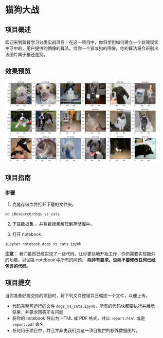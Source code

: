 [//]: # (Image References)

[image1]: ./images/sample.png "Sample Output"

# 猫狗大战

## 项目概述

欢迎来到监督学习分类实战项目！在这一项目中，你将学到如何建立一个处理现实生活中的，用户提供的图像的算法。给你一个猫或狗的图像，你的算法将会识别出该图片属于猫还是狗。

## 效果预览

![Sample Output][image1]

## 项目指南

### 步骤

1. 克隆存储库并打开下载的文件夹。

 ```	
cd iResearch/dogs_vs_cats
```

2. 下载[数据集](https://s3.cn-north-1.amazonaws.com.cn/static-documents/nd101/v4-dataset/dogImages.zip) ，并将数据集解压到存储库中。

3. 打开 notebook

 ```
jupyter notebook dogs_vs_cats.ipynb
```

__注意：__ 我们虽然已经实现了一些代码，让你更快地开始工作，你仍需要实现额外的功能，以回答 notebook 中所有的问题。
__除非有要求，否则不要修改任何已经包含的代码。__

## 项目提交

当你准备好提交你的项目时，将下列文件整理并压缩成一个文件，以便上传。

- 代码完整可运行的文件 `dogs_vs_cats.ipynb`，所有的代码块都要执行并展示结果，并要求回答所有问题
- 将你的 notebook 导出为 HTML 或 PDF 格式，并以 `report.html` 或是 `report.pdf` 命名
- 任何用于项目中，并且并非由我们为这一项目提供的额外数据图片。
